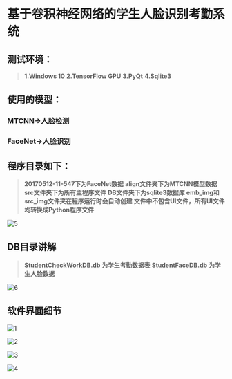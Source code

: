  # 基于卷积神经网络的学生人脸识别考勤系统
 ## 测试环境：
 >**1.Windows 10**
 >**2.TensorFlow GPU**
 >**3.PyQt**
 >**4.Sqlite3**

 ## 使用的模型：
 ### MTCNN->人脸检测
 ### FaceNet->人脸识别

 ## 程序目录如下：
>**20170512-11-547下为FaceNet数据**
>**align文件夹下为MTCNN模型数据**
>**src文件夹下为所有主程序文件**
>**DB文件夹下为sqlite3数据库**
>**emb_img和src_img文件夹在程序运行时会自动创建**
**文件中不包含UI文件，所有UI文件均转换成Python程序文件**

![5](https://github.com/omega-Lee/PyQt5_Face_Recognition/tree/master/image/5.png)

## DB目录讲解
>**StudentCheckWorkDB.db 为学生考勤数据表**
>**StudentFaceDB.db 为学生人脸数据**

![6](https://github.com/omega-Lee/PyQt5_Face_Recognition/tree/master/image/6.png)

## 软件界面细节

![1](https://github.com/omega-Lee/PyQt5_Face_Recognition/tree/master/image/1.png) 

![2](https://github.com/omega-Lee/PyQt5_Face_Recognition/tree/master/image/2.png) 

![3](https://github.com/omega-Lee/PyQt5_Face_Recognition/tree/master/image/3.png) 

![4](https://github.com/omega-Lee/PyQt5_Face_Recognition/tree/master/image/4.png) 

 
